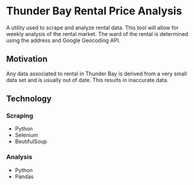 # Thunder Bay Rental Price Analysis
A utility used to scrape and analyze rental data. This tool will allow for weekly analysis of the rental market. The ward of the rental is determined using the address and Google Geocoding API.

## Motivation
Any data associated to rental in Thunder Bay is derived from a very small data set and is usually out of date. This results in inaccurate data.

## Technology
### Scraping
* Python
* Selenium
* BeutifulSoup
### Analysis
* Python
* Pandas


